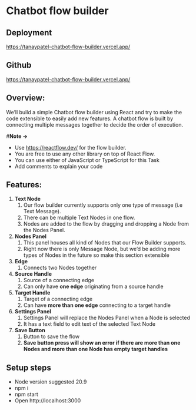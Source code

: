# Chatbot flow builder

## Deployment

https://tanaypatel-chatbot-flow-builder.vercel.app/

## Github

https://tanaypatel-chatbot-flow-builder.vercel.app/

## Overview:

We’ll build a simple Chatbot flow builder using React and try to make the code extensible to easily add new features.
A chatbot flow is built by connecting multiple messages together to decide the order of execution.

#**Note →**

- Use https://reactflow.dev/ for the flow builder.
- You are free to use any other library on top of React Flow.
- You can use either of JavaScript or TypeScript for this Task
- Add comments to explain your code

## Features:

1. **Text Node**
   1. Our flow builder currently supports only one type of message (i.e Text Message).
   2. There can be multiple Text Nodes in one flow.
   3. Nodes are added to the flow by dragging and dropping a Node from the Nodes Panel.
2. **Nodes Panel**
   1. This panel houses all kind of Nodes that our Flow Builder supports.
   2. Right now there is only Message Node, but we’d be adding more types of Nodes in the future so make this section extensible
3. **Edge**
   1. Connects two Nodes together
4. **Source Handle**
   1. Source of a connecting edge
   2. Can only have **one edge** originating from a source handle
5. **Target Handle**
   1. Target of a connecting edge
   2. Can have **more than one edge** connecting to a target handle
6. **Settings Panel**
   1. Settings Panel will replace the Nodes Panel when a Node is selected
   2. It has a text field to edit text of the selected Text Node
7. **Save Button**
   1. Button to save the flow
   2. **Save button press will show an error if there are more than one Nodes and more than one Node has empty target handles**

## Setup steps

- Node version suggested 20.9
- npm i
- npm start
- Open http://localhost:3000
